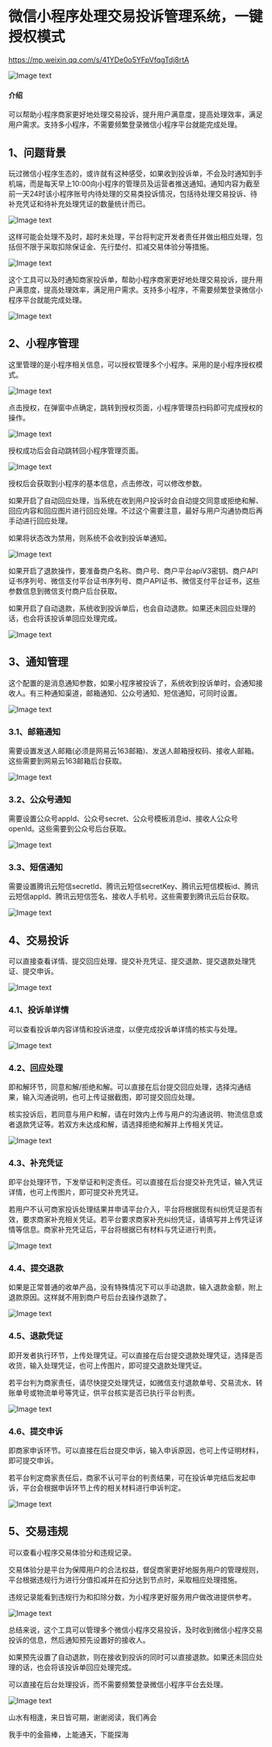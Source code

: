 # 微信小程序处理交易投诉管理系统，一键授权模式

https://mp.weixin.qq.com/s/41YDe0o5YFpVfqgTdj8rtA

![Image text](https://picx.zhimg.com/70/v2-073734b62037ad5e541b665ffde74148_1440w.png)

#### 介绍

可以帮助小程序商家更好地处理交易投诉，提升用户满意度，提高处理效率，满足用户需求。支持多小程序，不需要频繁登录微信小程序平台就能完成处理。

## 1、问题背景

玩过微信小程序生态的，或许就有这种感受，如果收到投诉单，不会及时通知到手机端，而是每天早上10:00向小程序的管理员及运营者推送通知。通知内容为截至前一天24时该小程序账号内待处理的交易类投诉情况，包括待处理交易投诉、待补充凭证和待补充处理凭证的数量统计而已。

![Image text](https://pic4.zhimg.com/80/v2-55b87383cc1c8f6f8527b9666b79dee1_720w.png)

这样可能会处理不及时，超时未处理，平台将判定开发者责任并做出相应处理，包括但不限于采取扣除保证金、先行垫付、扣减交易体验分等措施。

![Image text](https://pica.zhimg.com/80/v2-a72c20bd2386975de395527c41336598_720w.png)

这个工具可以及时通知商家投诉单，帮助小程序商家更好地处理交易投诉，提升用户满意度，提高处理效率，满足用户需求。支持多小程序，不需要频繁登录微信小程序平台就能完成处理。

![Image text](https://pica.zhimg.com/80/v2-792ca8bb4bb2c3dfbbd07664b6f8bae6_720w.png)

## 2、小程序管理

这里管理的是小程序相关信息，可以授权管理多个小程序。采用的是小程序授权模式。

![Image text](https://picx.zhimg.com/80/v2-a7dcf3e5fa27f8b49bbae7a160265783_720w.png)

点击授权，在弹窗中点确定，跳转到授权页面，小程序管理员扫码即可完成授权的操作。

![Image text](https://pic4.zhimg.com/80/v2-387558edabfd74f583896b7d045bfc3d_720w.png)

授权成功后会自动跳转回小程序管理页面。

![Image text](https://pica.zhimg.com/80/v2-79d765d76373eb132a48c32ac660112c_720w.png)

授权后会获取到小程序的基本信息，点击修改，可以修改参数。

如果开启了自动回应处理，当系统在收到用户投诉时会自动提交同意或拒绝和解、回应内容和回应图片进行回应处理。不过这个需要注意，最好与用户沟通协商后再手动进行回应处理。

如果将状态改为禁用，则系统不会收到投诉单通知。

![Image text](https://pica.zhimg.com/80/v2-6ec06b7e3a9d6254eb1c04325eff949c_720w.png)

如果开启了退款操作，要准备商户名称、商户号、商户平台apiV3密钥、商户API证书序列号、微信支付平台证书序列号、商户API证书、微信支付平台证书，这些参数信息到微信支付商户后台获取。

如果开启了自动退款，系统收到投诉单后，也会自动退款。如果还未回应处理的话，也会将该投诉单回应处理完成。

![Image text](https://pic4.zhimg.com/80/v2-585adad1b88692422445c819165cb097_720w.png)

## 3、通知管理

这个配置的是消息通知参数，如果小程序被投诉了，系统收到投诉单时，会通知接收人。有三种通知渠道，邮箱通知、公众号通知、短信通知，可同时设置。

![Image text](https://pic3.zhimg.com/80/v2-a1dc313bb2e26be1d46894d7cf4cf956_720w.png)

### 3.1、邮箱通知

需要设置发送人邮箱(必须是网易云163邮箱)、发送人邮箱授权码、接收人邮箱。这些需要到网易云163邮箱后台获取。

![Image text](https://pic2.zhimg.com/80/v2-a2c3d9fd9b9625da8736bc7da7d17911_720w.png)

### 3.2、公众号通知

需要设置公众号appId、公众号secret、公众号模板消息id、接收人公众号openId。这些需要到公众号后台获取。

![Image text](https://pic4.zhimg.com/80/v2-74cd02f794da530cfbf5e1d8279111c3_720w.png)

### 3.3、短信通知

需要设置腾讯云短信secretId、腾讯云短信secretKey、腾讯云短信模板id、腾讯云短信appId、腾讯云短信签名、接收人手机号。这些需要到腾讯云后台获取。

![Image text](https://picx.zhimg.com/80/v2-c6c121d02cff423a6ec8c6230510c845_720w.png)

## 4、交易投诉

可以直接查看详情、提交回应处理、提交补充凭证、提交退款、提交退款处理凭证、提交申诉。

![Image text](https://picx.zhimg.com/80/v2-a02bb99ad47afd4f0e67312d4103aa21_720w.png)

### 4.1、投诉单详情

可以查看投诉单内容详情和投诉进度，以便完成投诉单详情的核实与处理。

![Image text](https://pic1.zhimg.com/80/v2-343983d43c4af8d8fc1212e51e5ed942_720w.png)

### 4.2、回应处理

即和解环节，同意和解/拒绝和解。可以直接在后台提交回应处理，选择沟通结果，输入沟通说明，也可上传证据截图，即可提交回应处理。

核实投诉后，若同意与用户和解，请在时效内上传与用户的沟通说明、物流信息或者退款凭证等。若双方未达成和解，请选择拒绝和解并上传相关凭证。

![Image text](https://pica.zhimg.com/80/v2-d4a421de198eb6842d9218b44a7e3038_720w.png)

### 4.3、补充凭证

即平台处理环节，下发举证和判定责任。可以直接在后台提交补充凭证，输入凭证详情，也可上传图片，即可提交补充凭证。

若用户不认可商家投诉处理结果并申请平台介入，平台将根据现有纠纷凭证是否有效，要求商家补充相关凭证。若平台要求商家补充纠纷凭证，请填写并上传凭证详情等信息。商家补充凭证后，平台将根据已有材料与凭证进行判责。

![Image text](https://pic4.zhimg.com/80/v2-3f2225c7c2426969aad1c5f43022dfd5_720w.png)

### 4.4、提交退款

如果是正常普通的收单产品，没有特殊情况下可以手动退款，输入退款金额，附上退款原因。这样就不用到商户号后台去操作退款了。

![Image text](https://pic2.zhimg.com/80/v2-4217794b1579605bed242c42b6237951_720w.png)

### 4.5、退款凭证

即开发者执行环节，上传处理凭证。可以直接在后台提交退款处理凭证，选择是否收货，输入处理凭证，也可上传图片，即可提交退款处理凭证。

若平台判为商家责任，请尽快提交处理凭证，如微信支付退款单号、交易流水、转账单号或物流单号等凭证，供平台核实是否已执行平台判责。

![Image text](https://pica.zhimg.com/80/v2-49eeb2dc9e5403599124d9f455242ebc_720w.png)

### 4.6、提交申诉

即商家申诉环节。可以直接在后台提交申诉，输入申诉原因，也可上传证明材料，即可提交申诉。

若平台判定商家责任后，商家不认可平台的判责结果，可在投诉单完结后发起申诉，平台会根据申诉环节上传的相关材料进行申诉判定。

![Image text](https://pica.zhimg.com/80/v2-12a5be06ce64c51f218a724109cd5982_720w.png)

## 5、交易违规

可以查看小程序交易体验分和违规记录。

交易体验分是平台为保障用户的合法权益，督促商家更好地服务用户的管理规则，平台根据违规行为进行分值扣减并在扣分达到节点时，采取相应处理措施。

违规记录能看到违规行为和扣除分数，为小程序更好服务用户做改进提供参考。

![Image text](https://pic4.zhimg.com/80/v2-bf6abad0b05fb54cbec208ae72aad1a5_720w.png)

总结来说，这个工具可以管理多个微信小程序交易投诉，及时收到微信小程序交易投诉的信息，然后通知预先设置好的接收人。

如果预先设置了自动退款，则在接收到投诉的同时可以直接退款。如果还未回应处理的话，也会将该投诉单回应处理完成。

可以直接在后台处理投诉，而不需要频繁登录微信小程序平台去处理。

![Image text](https://pic1.zhimg.com/80/v2-fc64ca6384d51bffb28eb6e100c1185c_720w.png)

山水有相逢，来日皆可期，谢谢阅读，我们再会

我手中的金箍棒，上能通天，下能探海
